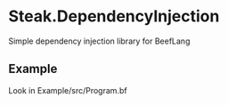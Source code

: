 # Steak.DependencyInjection

Simple dependency injection library for BeefLang

## Example

Look in Example/src/Program.bf
